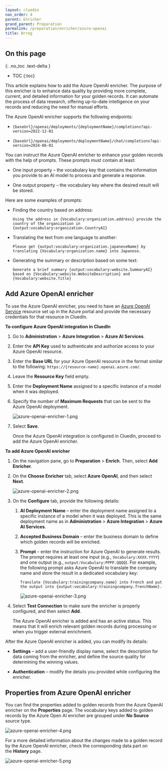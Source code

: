 ```yaml
---
layout: cluedin
nav_order: 4
parent: Enricher
grand_parent: Preparation
permalink: /preparation/enricher/azure-openai
title: Brreg
---
```

## On this page
{: .no_toc .text-delta }
- TOC
{:toc}

This article explains how to add the Azure OpenAI enricher. The purpose of this enricher is to enhance data quality by providing more complete, current, and detailed information for your golden records. It can automate the process of data research, offering up-to-date intelligence on your records and reducing the need for manual efforts.

The Azure OpenAI enricher supports the following endpoints:

- `{baseUrl}/openai/deployments/{deploymentName}/completions?api-version=2022-12-01`
    
- `{baseUrl}/openai/deployments/deploymentName}/chat/completions?api-version=2024-06-01`

You can instruct the Azure OpenAI enricher to enhance your golden records with the help of prompts. These prompts must contain at least:

- One input property – the vocabulary key that contains the information you provide to an AI model to process and generate a response.

- One output property – the vocabulary key where the desired result will be stored.

Here are some examples of prompts:

- Finding the country based on address:

    ```
    Using the address in {Vocabulary:organization.address} provide the country of the organization in {output:vocabulary:organization.CountryAI}
    ```

- Translating the text from one language to another:

    ```
    Please get {output:vocabulary:organization.japaneseName} by translating {Vocabulary:organization.name} into Japanese.
    ```

- Generating the summary or description based on some text:

    ```
    Generate a brief summary {output:vocabulary:website.SummaryAI} based on {Vocabulary:website.WebsiteDescription} and {Vocabulary:website.Title}
    ```

## Add Azure OpenAI enricher

To use the Azure OpenAI enricher, you need to have an [Azure OpenAI Service](https://learn.microsoft.com/en-us/azure/ai-services/openai/how-to/create-resource?pivots=web-portal) resource set up in the Azure portal and provide the necessary credentials for that resource in CluedIn.

**To configure Azure OpenAI integration in CluedIn**

1. Go to **Administration** > **Azure Integration** > **Azure AI Services**.

1. Enter the **API Key** used to authenticate and authorize access to your Azure OpenAI resource.

1. Enter the **Base URL** for your Azure OpenAI resource in the format similar to the following: `https://{resource-name}.openai.azure.com/`.

1. Leave the **Resource Key** field empty.

1. Enter the **Deployment Name** assigned to a specific instance of a model when it was deployed.

1. Specify the number of **Maximum Requests** that can be sent to the Azure OpenAI deployment.

    ![azure-openai-enricher-1.png](../../assets/images/preparation/enricher/azure-openai-enricher-1.png)

1. Select **Save**.

    Once the Azure OpenAI integration is configured in CluedIn, proceed to add the Azure OpenAI enricher.

**To add Azure OpenAI enricher**

1. On the navigation pane, go to **Preparation** > **Enrich**. Then, select **Add Enricher**.

1. On the **Choose Enricher** tab, select **Azure OpenAI**, and then select **Next**.

    ![azure-openai-enricher-2.png](../../assets/images/preparation/enricher/azure-openai-enricher-2.png)

1. On the **Configure** tab, provide the following details:

    1. **AI Deployment Name** – enter the deployment name assigned to a specific instance of a model when it was deployed. This is the same deployment name as in **Administration** > **Azure Integration** > **Azure AI Services**.

    1. **Accepted Business Domain** – enter the business domain to define which golden records will be enriched.

    1. **Prompt** – enter the instruction for Azure OpenAI to generate results. The prompt requires at least one input (e.g., `Vocabulary:XXXX.YYYY`) and one output (e.g., `output:Vocabulary:PPPP.QQQQ`). For example, the following prompt asks Azure OpenAI to translate the company name and store the result in a dedicated vocabulary key:

        ```
        Translate {Vocabulary:trainingcompany.name} into French and put the output into {output:vocabulary:trainingcompany.frenchName}.
        ```

        ![azure-openai-enricher-3.png](../../assets/images/preparation/enricher/azure-openai-enricher-3.png)

1. Select **Test Connection** to make sure the enricher is properly configured, and then select **Add**.

    The Azure OpenAI enricher is added and has an active status. This means that it will enrich relevant golden records during processing or when you trigger external enrichment.

After the Azure OpenAI enricher is added, you can modify its details:

- **Settings** – add a user-friendly display name, select the description for data coming from the enricher, and define the source quality for determining the winning values.

- **Authentication** – modify the details you provided while configuring the enricher.

## Properties from Azure OpenAI enricher

You can find the properties added to golden records from the Azure OpenAI enricher on the **Properties** page. The vocabulary keys added to golden records by the Azure Open AI enricher are grouped under **No Source** source type. 

![azure-openai-enricher-4.png](../../assets/images/preparation/enricher/azure-openai-enricher-4.png)

For a more detailed information about the changes made to a golden record by the Azure OpenAI enricher, check the corresponding data part on the **History** page.

![azure-openai-enricher-5.png](../../assets/images/preparation/enricher/azure-openai-enricher-5.png)